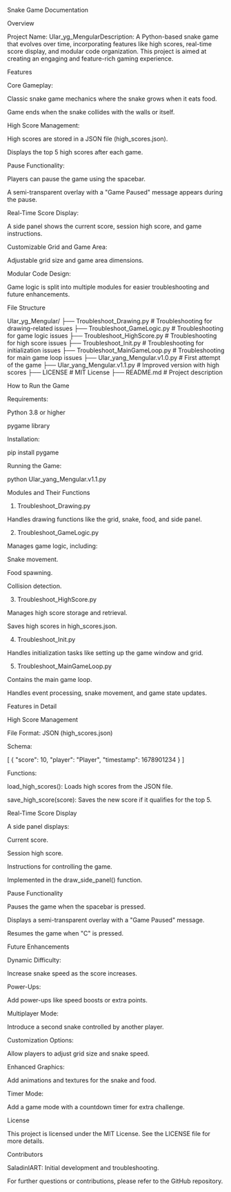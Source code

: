 Snake Game Documentation

Overview

Project Name: Ular_yg_MengularDescription: A Python-based snake game that evolves over time, incorporating features like high scores, real-time score display, and modular code organization. This project is aimed at creating an engaging and feature-rich gaming experience.

Features

Core Gameplay:

Classic snake game mechanics where the snake grows when it eats food.

Game ends when the snake collides with the walls or itself.

High Score Management:

High scores are stored in a JSON file (high_scores.json).

Displays the top 5 high scores after each game.

Pause Functionality:

Players can pause the game using the spacebar.

A semi-transparent overlay with a "Game Paused" message appears during the pause.

Real-Time Score Display:

A side panel shows the current score, session high score, and game instructions.

Customizable Grid and Game Area:

Adjustable grid size and game area dimensions.

Modular Code Design:

Game logic is split into multiple modules for easier troubleshooting and future enhancements.

File Structure

Ular_yg_Mengular/
├── Troubleshoot_Drawing.py       # Troubleshooting for drawing-related issues
├── Troubleshoot_GameLogic.py     # Troubleshooting for game logic issues
├── Troubleshoot_HighScore.py     # Troubleshooting for high score issues
├── Troubleshoot_Init.py          # Troubleshooting for initialization issues
├── Troubleshoot_MainGameLoop.py  # Troubleshooting for main game loop issues
├── Ular_yang_Mengular.v1.0.py    # First attempt of the game
├── Ular_yang_Mengular.v1.1.py    # Improved version with high scores
├── LICENSE                       # MIT License
├── README.md                     # Project description

How to Run the Game

Requirements:

Python 3.8 or higher

pygame library

Installation:

pip install pygame

Running the Game:

python Ular_yang_Mengular.v1.1.py

Modules and Their Functions

1. Troubleshoot_Drawing.py

Handles drawing functions like the grid, snake, food, and side panel.

2. Troubleshoot_GameLogic.py

Manages game logic, including:

Snake movement.

Food spawning.

Collision detection.

3. Troubleshoot_HighScore.py

Manages high score storage and retrieval.

Saves high scores in high_scores.json.

4. Troubleshoot_Init.py

Handles initialization tasks like setting up the game window and grid.

5. Troubleshoot_MainGameLoop.py

Contains the main game loop.

Handles event processing, snake movement, and game state updates.

Features in Detail

High Score Management

File Format: JSON (high_scores.json)

Schema:

[
  {
    "score": 10,
    "player": "Player",
    "timestamp": 1678901234
  }
]

Functions:

load_high_scores(): Loads high scores from the JSON file.

save_high_score(score): Saves the new score if it qualifies for the top 5.

Real-Time Score Display

A side panel displays:

Current score.

Session high score.

Instructions for controlling the game.

Implemented in the draw_side_panel() function.

Pause Functionality

Pauses the game when the spacebar is pressed.

Displays a semi-transparent overlay with a "Game Paused" message.

Resumes the game when "C" is pressed.

Future Enhancements

Dynamic Difficulty:

Increase snake speed as the score increases.

Power-Ups:

Add power-ups like speed boosts or extra points.

Multiplayer Mode:

Introduce a second snake controlled by another player.

Customization Options:

Allow players to adjust grid size and snake speed.

Enhanced Graphics:

Add animations and textures for the snake and food.

Timer Mode:

Add a game mode with a countdown timer for extra challenge.

License

This project is licensed under the MIT License. See the LICENSE file for more details.

Contributors

SaladinIART: Initial development and troubleshooting.

For further questions or contributions, please refer to the GitHub repository.


